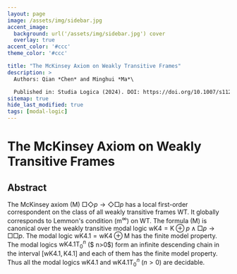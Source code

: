 ```yaml
---
layout: page
image: /assets/img/sidebar.jpg
accent_image:
  background: url('/assets/img/sidebar.jpg') cover
  overlay: true
accent_color: '#ccc'
theme_color: '#ccc'

title: "The McKinsey Axiom on Weakly Transitive Frames"
description: >
  Authors: Qian *Chen* and Minghui *Ma*\

  Published in: Studia Logica (2024). DOI: https://doi.org/10.1007/s11225-024-10145-x
sitemap: true
hide_last_modified: true
tags: [modal-logic]
---
```


# The McKinsey Axiom on Weakly Transitive Frames

## Abstract

The McKinsey axiom $(\mathrm{M})\ \Box\Diamond p\to \Diamond\Box p$ has a local first-order correspondent on the class of all weakly transitive frames $\mathsf{WT}$. It globally corresponds to Lemmon's condition $(\mathsf{m}^\infty)$ on $\mathsf{WT}$. The formula $(\mathrm{M})$ is canonical over the weakly transitive modal logic $\mathsf{wK4}=\mathsf{K}\oplus p\wedge\Box p\to \Box\Box p$. The modal logic $\mathsf{wK4.1}=\mathsf{wK4}\oplus \mathrm{M}$ has the finite model property. The modal logics $\mathsf{wK4.1T}_0^n$ ($ n>0$) form an infinite descending chain in the interval $[\mathsf{wK4.1},\mathsf{K4.1}]$ and each of them has the finite model property. Thus all the modal logics $\mathsf{wK4.1}$ and $\mathsf{wK4.1T}_0^n$ ($n>0$) are decidable.


